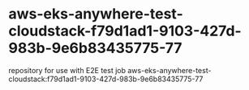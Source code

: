 # aws-eks-anywhere-test-cloudstack-f79d1ad1-9103-427d-983b-9e6b83435775-77
repository for use with E2E test job aws-eks-anywhere-test-cloudstack:f79d1ad1-9103-427d-983b-9e6b83435775-77
